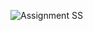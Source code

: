 
![Assignment SS](https://github.com/MHuzaifaKhan97/Dart-Flutter-And-Node/tree/master/Assignments/Flutter%20Assignment%2001/Screenshot/AssignmentSS.png)
